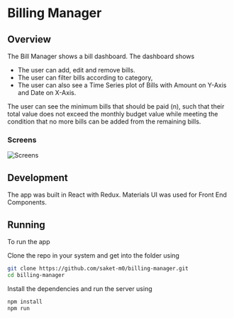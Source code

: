# Billing Manager

## Overview
The Bill Manager shows a bill dashboard. The dashboard shows 
- The user can add, edit and remove bills.
- The user can filter bills according to category,
- The user can also see a Time Series plot of Bills with Amount on Y-Axis and Date on X-Axis.
 
The user can see the minimum bills that should be paid (n), such that their total value does not exceed the monthly budget value while meeting the condition that no more bills can be added from the remaining bills.

### Screens
![Screens](https://user-images.githubusercontent.com/51404065/100554338-038fe580-32ba-11eb-85a7-fe72c9f39299.png)

## Development
The app was built in React with Redux. Materials UI was used for Front End Components.

## Running
To run the app

Clone the repo in your system and get into the folder using
```sh
git clone https://github.com/saket-m0/billing-manager.git
cd billing-manager
```
Install the dependencies and run the server using
```sh
npm install
npm run
```
